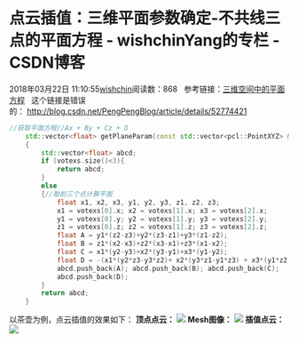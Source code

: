 # 点云插值：三维平面参数确定-不共线三点的平面方程 - wishchinYang的专栏 - CSDN博客
2018年03月22日 11:10:55[wishchin](https://me.csdn.net/wishchin)阅读数：868
  参考链接：[三维空间中的平面方程](http://blog.csdn.net/hb707934728/article/details/72772443)
  这个链接是错误的： http://blog.csdn.net/PengPengBlog/article/details/52774421    
```cpp
//获取平面方程//Ax + By + Cz + D
	std::vector<float> getPlaneParam(const std::vector<pcl::PointXYZ> &votexs)
	{
		std::vector<float> abcd;
		if (votexs.size()<3){
			return abcd;
		}
		else
		{//取前三个点计算平面
			float x1, x2, x3, y1, y2, y3, z1, z2, z3;
			x1 = votexs[0].x; x2 = votexs[1].x; x3 = votexs[2].x;
			y1 = votexs[0].y; y2 = votexs[1].y; y3 = votexs[2].y;
			z1 = votexs[0].z; z2 = votexs[1].z; z3 = votexs[2].z;
			float A = y1*(z2-z3)+y2*(z3-z1)+y3*(z1-z2);
			float B = z1*(x2-x3)+z2*(x3-x1)+z3*(x1-x2);
			float C = x1*(y2-y3)+x2*(y3-y1)+x3*(y1-y2);
			float D = -(x1*(y2*z3-y3*z2)+ x2*(y3*z1-y1*z3) + x3*(y1*z2 -y2*z1) );
			abcd.push_back(A); abcd.push_back(B); abcd.push_back(C);
			abcd.push_back(D);
		}
		return abcd;
	}
```
以茶壶为例，点云插值的效果如下：
**顶点点云：**
![](https://img-blog.csdn.net/20180322110938905)
**Mesh图像：**
![](https://img-blog.csdn.net/20180322110951672)
**插值点云：**
![](https://img-blog.csdn.net/20180322111005881)

